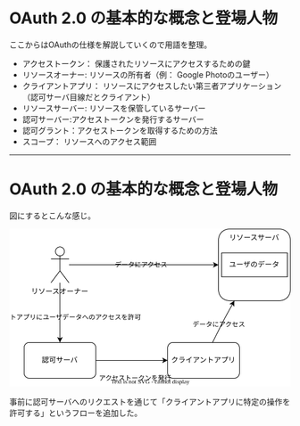 # OAuth 2.0 の基本的な概念と登場人物

ここからはOAuthの仕様を解説していくので用語を整理。

- アクセストークン： 保護されたリソースにアクセスするための鍵
- リソースオーナー: リソースの所有者（例： Google Photoのユーザー）
- クライアントアプリ：
  リソースにアクセスしたい第三者アプリケーション（認可サーバ目線だとクライアント）
- リソースサーバー: リソースを保管しているサーバー
- 認可サーバー:アクセストークンを発行するサーバー
- 認可グラント：アクセストークンを取得するための方法
- スコープ： リソースへのアクセス範囲

---

# OAuth 2.0 の基本的な概念と登場人物

図にするとこんな感じ。

<img src="/oauth.drawio.svg" width="600px">

事前に認可サーバへのリクエストを通じて「クライアントアプリに特定の操作を許可する」というフローを追加した。
